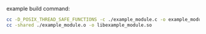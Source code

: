 example build command:
```sh
cc -D_POSIX_THREAD_SAFE_FUNCTIONS -c ./example_module.c -o example_module.o
cc -shared ./example_module.o -o libexample_module.so
```